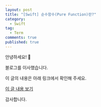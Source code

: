 ```yaml
---
layout: post
title: "[Swift] 순수함수(Pure Function)란?"
category:
  - Swift
tag:
  - Term
comments: true
published: true
---
```


안녕하세요! 👋

블로그를 이사했습니다.

이 글의 내용은 아래 링크에서 확인해 주세요.

[이 글 내용 보기](https://gitminam.com/blog/ios/swift/swift-purefunction/)

감사합니다.
